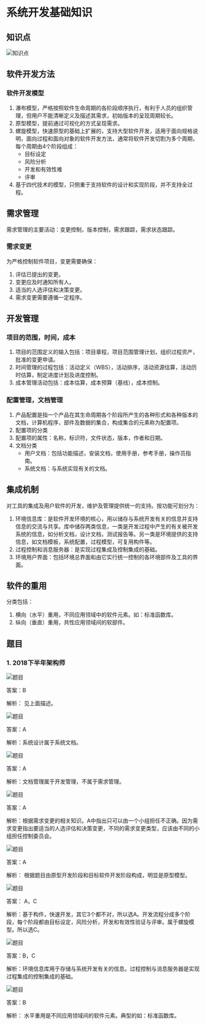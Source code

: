 # 系统开发基础知识

## 知识点
![知识点](./imgs/sys-dev.png)

## 软件开发方法

### 软件开发模型
1. 瀑布模型，严格按照软件生命周期的各阶段顺序执行，有利于人员的组织管理，但用户不能清晰定义及描述其需求，初始版本的呈现周期较长。
2. 原型模型，提前通过可视化的方式呈现需求。
3. 螺旋模型，快速原型的基础上扩展的，支持大型软件开发，适用于面向规格说明，面向过程和面向对象的软件开发方法，通常将软件开发切割为多个周期，每个周期由4个阶段组成：
   * 目标设定
   * 风险分析
   * 开发和有效性难
   * 评审
4. 基于四代技术的模型，只侧重于支持软件的设计和实现阶段，并不支持全过程。

## 需求管理
需求管理的主要活动：变更控制，版本控制，需求跟踪，需求状态跟踪。

### 需求变更
为严格控制软件项目，变更需要确保：
1. 评估已提出的变更。
2. 变更应及时通知所有人。
3. 适当的人选评估和决策变更。
4. 需求变更需要遵循一定程序。

## 开发管理

### 项目的范围，时间，成本

1. 项目的范围定义的输入包括：项目章程，项目范围管理计划，组织过程资产，批准的变更申请。
2. 时间管理的过程包括：活动定义（WBS），活动排序，活动资源估算，活动历时估算，制定进度计划及进度控制。
3. 成本管理活动包括：成本估算，成本预算（基线），成本控制。

### 配置管理，文档管理
1. 产品配置是指一个产品在其生命周期各个阶段所产生的各种形式和各种版本的文档，计算机程序，部件及数据的集合，构成集合的元素称为配置项。
2. 配置项的分类
3. 配置项的属性：名称，标识符，文件状态，版本，作者和日期。
4. 文档分类
   * 用户文档：包括功能描述，安装文档，使用手册，参考手册，操作员指南。
   * 系统文档：与系统实现有关的文档。

## 集成机制
对工具的集成及用户软件的开发，维护及管理提供统一的支持。按功能可划分为：
1. 环境信息库：是软件开发环境的核心，用以储存与系统开发有关的信息并支持信息的交流与共享。库中储存两类信息，一类是开发过程中产生的有关被开发系统的信息，如分析文档，设计文档，测试报告等。另一类是环境提供的支持信息，如文档模板，系统配置，过程模型，可复用构件等。
2. 过程控制和消息服务器：是实现过程集成及控制集成的基础。
3. 环境用户界面：包括环境总界面和由它实行统一控制的各环境部件及工具的界面。

## 软件的重用
分类包括：

1. 横向（水平）重用，不同应用领域中的软件元素。如：标准函数库。
2. 纵向（垂直）重用，共性应用领域间的软部件。

## 题目
### 1. 2018下半年架构师

![题目](./imgs/ex-2018-2_22.png)

答案：B

解析： 见上面描述。

![题目](./imgs/ex-2018-2_23.png)

答案：A

解析：系统设计属于系统文档。

![题目](./imgs/ex-2018-2_24.png)

答案：A

解析：文档管理属于开发管理，不属于需求管理。

![题目](./imgs/ex-2018-2_25.png)

答案：A

解析：根据需求变更的相关知识。A中指出只可以由一个小组担任不正确。因为需求变更指出要适当的人选评估和决策变更，不同的需求变更类型，应该由不同的小组担任控制委员会。

![题目](./imgs/ex-2018-2_26.png)

答案：A

解析： 根据题目由原型开发阶段和目标软件开发阶段构成，明显是原型模型。

![题目](./imgs/ex-2018-2_27-28.png)

答案： A，C

解析：基于构件，快速开发，其它3个都不对，所以选A。开发流程分成多个阶段，每个阶段都由目标设定，风险分析，开发和有效性验证与评审。属于螺旋模型。所以选C。

![题目](./imgs/ex-2018-2_29-30.png)

答案：B，C

解析：环境信息库用于存储与系统开发有关的信息。过程控制与消息服务器是实现过程集成的控制集成的基础。

![题目](./imgs/ex-2018-2_29-35.png)

答案：B

解析： 水平重用是不同应用领域间的软件元素。典型的如：标准函数库。